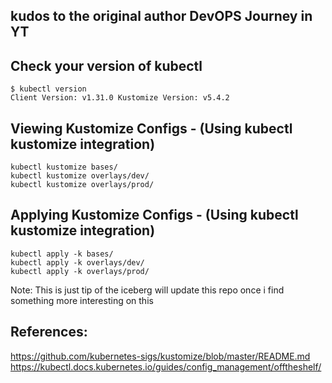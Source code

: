 ## kudos to the original author DevOPS Journey in YT

## Check your version of kubectl
```
$ kubectl version
Client Version: v1.31.0 Kustomize Version: v5.4.2
```

## Viewing Kustomize Configs - (Using kubectl kustomize integration)
```
kubectl kustomize bases/
kubectl kustomize overlays/dev/
kubectl kustomize overlays/prod/
```

## Applying Kustomize Configs - (Using kubectl kustomize integration)
```
kubectl apply -k bases/
kubectl apply -k overlays/dev/
kubectl apply -k overlays/prod/
```
Note: This is just tip of the iceberg will update this repo once i find something more interesting on this

## References:
https://github.com/kubernetes-sigs/kustomize/blob/master/README.md
https://kubectl.docs.kubernetes.io/guides/config_management/offtheshelf/
